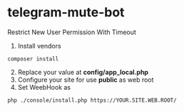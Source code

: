 # telegram-mute-bot
Restrict New User Permission With Timeout

1. Install vendors
```
composer install
```

2. Replace your value at **config/app_local.php**
3. Configure your site for use **public** as web root
4. Set WeebHook as 
```
php ./console/install.php https://YOUR.SITE.WEB.ROOT/
```


